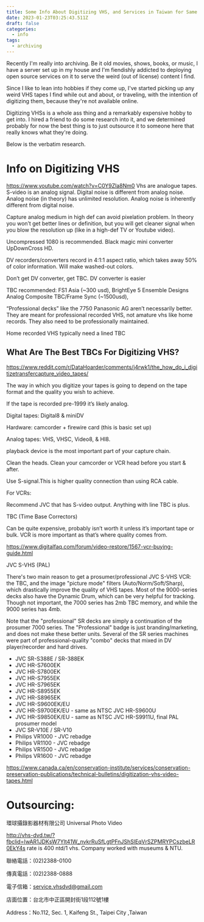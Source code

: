 ```yaml
---
title: Some Info About Digitizing VHS, and Services in Taiwan for Same
date: 2023-01-23T03:25:43.511Z
draft: false
categories:
  - info
tags:
  - archiving
---
```


Recently I'm really into archiving. Be it old movies, shows, books, or music, I have a server set up in my house and I'm fiendishly addicted to deploying open source services on it to serve the weird (out of license) content I find.

Since I like to lean into hobbies if they come up, I've started picking up any weird VHS tapes I find while out and about, or traveling, with the intention of digitizing them, because they're not available online.

Digitizing VHSs is a whole ass thing and a remarkably expensive hobby to get into. I hired a friend to do some research into it, and we determined probably for now the best thing is to just outsource it to someone here that really knows what they're doing.

Below is the verbatim research.

# Info on Digitizing VHS


https://www.youtube.com/watch?v=C0Y9Zla8Nm0
Vhs are analogue tapes. S-video is an analog signal. Digital noise is different from analog noise. Analog noise (in theory) has unlimited resolution. Analog noise is inherently different from digital noise.

Capture analog medium in high def can avoid pixelation problem. In theory you won’t get better lines or definition, but you will get cleaner signal when you blow the resolution up (like in a high-def TV or Youtube video).

Uncompressed 1080 is recommended. Black magic mini converter UpDownCross HD.

DV recorders/converters record in 4:1:1 aspect ratio, which takes away 50% of color information. Will make washed-out colors.

Don’t get DV converter, get TBC. DV converter is easier

TBC recommended: FS1 Asia (~300 usd), BrightEye 5 Ensemble Designs Analog Composite TBC/Frame Sync (~1500usd),

“Professional decks” like the 7750 Panasonic AG aren’t necessarily better. They are meant for professional recorded VHS, not amature vhs like home records. They also need to be professionally maintained.

Home recorded VHS typically need a lined TBC

## What Are The Best TBCs For Digitizing VHS?

https://www.reddit.com/r/DataHoarder/comments/j4rwk1/the_how_do_i_digitizetransfercapture_video_tapes/

The way in which you digitize your tapes is going to depend on the tape format and the quality you wish to achieve.

If the tape is recorded pre-1999 it’s likely analog.

Digital tapes: Digital8 & miniDV

Hardware: camcorder + firewire card (this is basic set up)

Analog tapes: VHS, VHSC, Video8, & HI8.

playback device is the most important part of your capture chain.

Clean the heads. Clean your camcorder or VCR head before you start & after.

Use S-signal.This is higher quality connection than using RCA cable.

For VCRs:

Recommend JVC that has S-video output. Anything with line TBC is plus.

TBC (Time Base Correctors)

Can be quite expensive, probably isn’t worth it unless it’s important tape or bulk. VCR is more important as that’s where quality comes from.

https://www.digitalfaq.com/forum/video-restore/1567-vcr-buying-guide.html

JVC S-VHS (PAL)

There's two main reason to get a prosumer/professional JVC S-VHS VCR: the TBC, and the image "picture mode" filters (Auto/Norm/Soft/Sharp), which drastically improve the quality of VHS tapes. Most of the 9000-series decks also have the Dynamic Drum, which can be very helpful for tracking. Though not important, the 7000 series has 2mb TBC memory, and while the 9000 series has 4mb.

Note that the "professional" SR decks are simply a continuation of the prosumer 7000 series. The "Professional" badge is just branding/marketing, and does not make these better units. Several of the SR series machines were part of professional-quality "combo" decks that mixed in DV player/recorder and hard drives.

* JVC SR-S388E / SR-388EK
* JVC HR-S7600EK
* JVC HR-S7800EK
* JVC HR-S7955EK
* JVC HR-S7965EK
* JVC HR-S8955EK
* JVC HR-S8965EK
* JVC HR-S9600EK/EU
* JVC HR-S9700EK/EU - same as NTSC JVC HR-S9600U
* JVC HR-S9850EK/EU - same as NTSC JVC HR-S9911U, final PAL prosumer model
* JVC SR-V10E / SR-V10
* Philips VR1000 - JVC rebadge
* Philips VR1100 - JVC rebadge
* Philips VR1500 - JVC rebadge
* Philips VR1600 - JVC rebadge

https://www.canada.ca/en/conservation-institute/services/conservation-preservation-publications/technical-bulletins/digitization-vhs-video-tapes.html



# Outsourcing:

環球攝錄影器材有限公司 Universal Photo Video

http://vhs-dvd.tw/?fbclid=IwAR1JDKsW7Ylt41W_nvkrRuSfLgtPFnJShSlEqVrSZPMRYPCszbeLR0EkY4s  rate is 400 ntd/1 vhs. Company worked with museums & NTU.

聯絡電話：(02)2388-0100

傳真電話：(02)2388-0888

電子信箱：service.vhsdvd@gmail.com

店面位置：台北市中正區開封街1段112號1樓

Address：No.112, Sec. 1, Kaifeng St., Taipei City ,Taiwan
